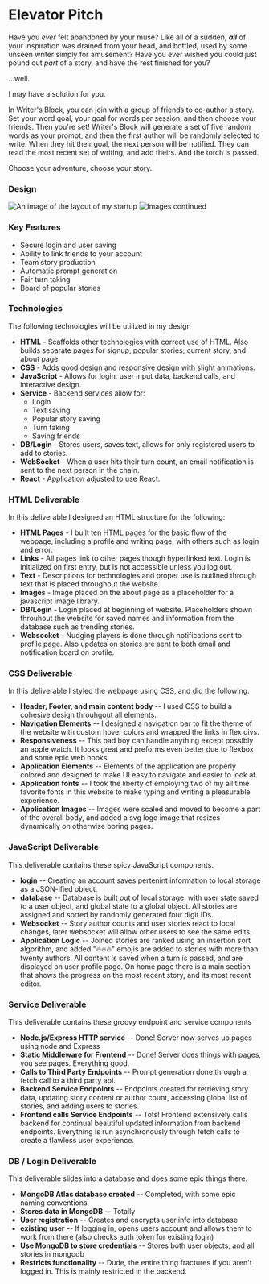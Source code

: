 # Elevator Pitch

Have you *ever* felt abandoned by your muse? Like all of a sudden, ***all*** of your inspiration was drained from your head, and bottled, used by some unseen writer simply for amusement? Have you ever wished  you could just pound out *part* of a story, and have the rest finished for you? 

...well.

I may have a solution for you.

In Writer's Block, you can join with a group of friends to co-author a story. Set your word goal, your goal for words per session, and then choose your friends. Then you're set! Writer's Block will generate a set of five random words as your prompt, and then the first author will be randomly selected to write. When they hit their goal, the next person will be notified. They can read the most recent set of writing, and add theirs. And the torch is passed.

Choose your adventure,
choose your story.

### Design
![An image of the layout of my startup](design1of2.jpg)
![Images continued](design2of2.jpg)

### Key Features

- Secure login and user saving
- Ability to link friends to your account
- Team story production
- Automatic prompt generation
- Fair turn taking
- Board of popular stories

### Technologies

The following technologies will be utilized in my design

- **HTML** - Scaffolds other technologies with correct use of HTML. Also builds separate pages for signup, popular stories, current story, and about page.
- **CSS** - Adds good design and responsive design with slight animations.
- **JavaScript** - Allows for login, user input data, backend calls, and interactive design.
- **Service** - Backend services allow for:
    - Login
    - Text saving
    - Popular story saving
    - Turn taking
    - Saving friends
- **DB/Login** - Stores users, saves text, allows for only registered users to add to stories.
- **WebSocket** - When a user hits their turn count, an email notification is sent to the next person in the chain.
- **React** - Application adjusted to use React. 

### HTML Deliverable

In this deliverable I designed an HTML structure for the following:

- **HTML Pages** - I built ten HTML pages for the basic flow of the webpage, including a profile and writing page, with others such as login and error.
- **Links** - All pages link to other pages though hyperlinked text. Login is initialized on first entry, but is not accessible unless you log out. 
- **Text** - Descriptions for technologies and proper use is outlined through text that is placed throughout the website.
- **Images** - Image placed on the about page as a placeholder for a javascript image library.
- **DB/Login** - Login placed at beginning of website. Placeholders shown throuhout the website for saved names and information from the database such as trending stories.
- **Websocket** - Nudging players is done through notifications sent to profile page. Also updates on stories are sent to both email and notification board on profile.

### CSS Deliverable

In this deliverable I styled the webpage using CSS, and did the following. 

- **Header, Footer, and main content body** -- I used CSS to build a cohesive design throuhgout all elements.
- **Navigation Elements** -- I designed a navigation bar to fit the theme of the website with custom hover colors and wrapped the links in flex divs.
- **Responsiveness** -- This bad boy can handle anything except possibly an apple watch. It looks great and preforms even better due to flexbox and some epic web hooks.
- **Application Elements** -- Elements of the application are properly colored and designed to make UI easy to navigate and easier to look at.
- **Application fonts** -- I took the liberty of employing two of my all time favorite fonts in this website to make typing and writing a pleasurable experience.
- **Application Images** -- Images were scaled and moved to become a part of the overall body, and added a svg logo image that resizes dynamically on otherwise boring pages.

### JavaScript Deliverable 

This deliverable contains these spicy JavaScript components. 
- **login** -- Creating an account saves pertenint information to local storage as a JSON-ified object.
- **database** -- Database is built out of local storage, with user state saved to a user object, and global state to a global object. All stories are assigned and sorted by randomly generated four digit IDs.
- **Websocket** -- Story author counts and user stories react to local changes, later websocket will allow other users to see the same edits.
- **Application Logic** -- Joined stories are ranked using an insertion sort algorithm, and added "🔥🔥🔥" emojis are added to stories with more than twenty authors. All content is saved when a turn is passed, and are displayed on user profile page. On home page there is a main section that shows the progress on the most recent story, and its most recent editor. 

### Service Deliverable

This deliverable contains these groovy endpoint and service components
- **Node.js/Express HTTP service** -- Done! Server now serves up pages using node and Express
- **Static Middleware for Frontend** -- Done! Server does things with pages, you see pages. Everything good.
- **Calls to Third Party Endpoints** -- Prompt generation done through a fetch call to a third party api.
- **Backend Service Endpoints** -- Endpoints created for retrieving story data, updating story content or author count, accessing global list of stories, and adding users to stories.
- **Frontend calls Service Endpoints** -- Tots! Frontend extensively calls backend for continual beautiful updated information from backend endpoints. Everything is run asynchronously through fetch calls to create a flawless user experience.   

### DB / Login Deliverable

This deliverable slides into a database and does some epic things there.
- **MongoDB Atlas database created** -- Completed, with some epic naming conventions
- **Stores data in MongoDB** -- Totally
- **User registration** -- Creates and encrypts user info into database
- **existing user** -- If logging in, opens users account and allows them to work from there (also checks auth token for existing login)
- **Use MongoDB to store credentials** -- Stores both user objects, and all stories in mongodb
- **Restricts functionality** -- Dude, the entire thing fractures if you aren't logged in. This is mainly restricted in the backend. 